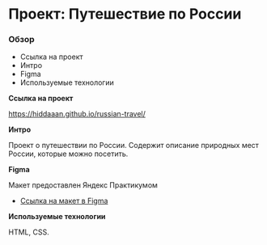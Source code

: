# Проект: Путешествие по России

### Обзор
* Ссылка на проект
* Интро
* Figma
* Используемые технологии

**Ссылка на проект**

https://hiddaaan.github.io/russian-travel/

**Интро**

Проект о путешествии по России.
Содержит описание природных мест России, которые можно посетить.

**Figma**

Макет предоставлен Яндекс Практикумом
* [Ссылка на макет в Figma](https://www.figma.com/file/5S2WSbEFL6awjVWJ0NWL8Q/Sprint-3_-Russia-_-desktop-mobile?node-id=28503%3A0)

**Используемые технологии**

HTML, CSS.
